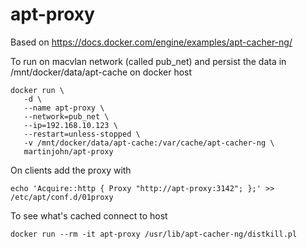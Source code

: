 # apt-proxy

Based on https://docs.docker.com/engine/examples/apt-cacher-ng/

To run on macvlan network (called pub_net) and persist the data in /mnt/docker/data/apt-cache on docker host

    docker run \
       -d \
       --name apt-proxy \
       --network=pub_net \
       --ip=192.168.10.123 \
       --restart=unless-stopped \
       -v /mnt/docker/data/apt-cache:/var/cache/apt-cacher-ng \
       martinjohn/apt-proxy

On clients add the proxy with

    echo 'Acquire::http { Proxy "http://apt-proxy:3142"; };' >> /etc/apt/conf.d/01proxy

To see what's cached connect to host

    docker run --rm -it apt-proxy /usr/lib/apt-cacher-ng/distkill.pl
